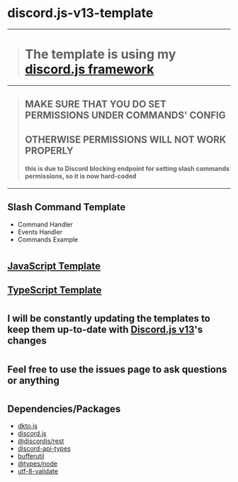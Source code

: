 # discord.js-v13-template

---
> # The template is using my [discord.js framework](https://github.com/kaisei-kto/dkto.js)
---

> ## MAKE SURE THAT YOU DO SET PERMISSIONS UNDER COMMANDS' CONFIG
> ## OTHERWISE PERMISSIONS WILL NOT WORK PROPERLY
> #### this is due to Discord blocking endpoint for setting slash commands permissions, so it is now hard-coded
---


## Slash Command Template
- Command Handler
- Events Handler
- Commands Example
#
## [JavaScript Template](https://github.com/kaisei-kto/discord.js-v13-template/tree/main/js)
## [TypeScript Template](https://github.com/kaisei-kto/discord.js-v13-template/tree/main/ts)
#
## I will be constantly updating the templates to keep them up-to-date with [Discord.js v13](https://github.com/discordjs/discord.js/tree/v13)'s changes
#
## Feel free to use the issues page to ask questions or anything
#
## Dependencies/Packages
- [dkto.js](https://github.com/kaisei-kto/dkto.js)
- [discord.js](https://github.com/discordjs/discord.js)
- [@discordjs/rest](https://github.com/discordjs/discord.js)
- [discord-api-types](https://github.com/discordjs/discord-api-types)
- [bufferutil](https://github.com/websockets/bufferutil)
- [@types/node](https://github.com/DefinitelyTyped/DefinitelyTyped)
- [utf-8-validate](https://github.com/websockets/utf-8-validate)